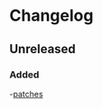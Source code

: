 # Changelog

## Unreleased

### Added
-[patches](https://gitlab.com/atri-tech/atri-maintainers/switch-my-loan/-/merge_requests/1)
